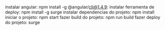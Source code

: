 instalar angular: npm install -g @angular/cli@1.4.9:
instalar ferramenta de deploy: npm install -g surge
instalar dependencias do projeto: npm install
iniciar o projeto: npm start
fazer build do projeto: npm run build
fazer deploy do projeto: surge